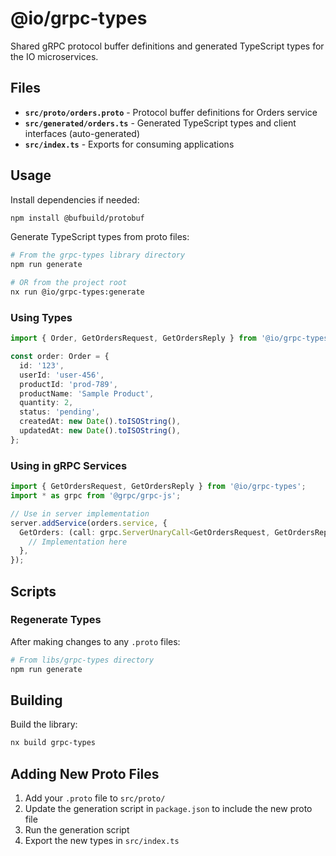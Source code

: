 # @io/grpc-types

Shared gRPC protocol buffer definitions and generated TypeScript types for the IO microservices.

## Files

- **`src/proto/orders.proto`** - Protocol buffer definitions for Orders service
- **`src/generated/orders.ts`** - Generated TypeScript types and client interfaces (auto-generated)
- **`src/index.ts`** - Exports for consuming applications

## Usage

Install dependencies if needed:

```bash
npm install @bufbuild/protobuf
```

Generate TypeScript types from proto files:

```bash
# From the grpc-types library directory
npm run generate

# OR from the project root
nx run @io/grpc-types:generate
```

### Using Types

```typescript
import { Order, GetOrdersRequest, GetOrdersReply } from '@io/grpc-types';

const order: Order = {
  id: '123',
  userId: 'user-456',
  productId: 'prod-789',
  productName: 'Sample Product',
  quantity: 2,
  status: 'pending',
  createdAt: new Date().toISOString(),
  updatedAt: new Date().toISOString(),
};
```

### Using in gRPC Services

```typescript
import { GetOrdersRequest, GetOrdersReply } from '@io/grpc-types';
import * as grpc from '@grpc/grpc-js';

// Use in server implementation
server.addService(orders.service, {
  GetOrders: (call: grpc.ServerUnaryCall<GetOrdersRequest, GetOrdersReply>, callback: grpc.sendUnaryData<GetOrdersReply>) => {
    // Implementation here
  },
});
```

## Scripts

### Regenerate Types

After making changes to any `.proto` files:

```bash
# From libs/grpc-types directory
npm run generate
```

## Building

Build the library:

```bash
nx build grpc-types
```

## Adding New Proto Files

1. Add your `.proto` file to `src/proto/`
2. Update the generation script in `package.json` to include the new proto file
3. Run the generation script
4. Export the new types in `src/index.ts`
